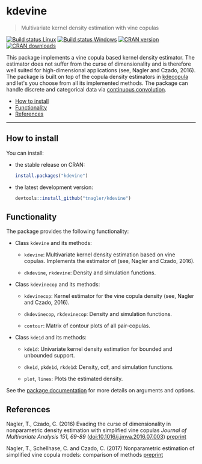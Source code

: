 
kdevine
=======

> Multivariate kernel density estimation with vine copulas

[![Build status Linux](https://travis-ci.org/tnagler/kdevine.svg?branch=master)](https://travis-ci.org/tnagler/kdevine) [![Build status Windows](https://ci.appveyor.com/api/projects/status/epfs987wspjqkwlk/branch/master?svg=true)](https://ci.appveyor.com/project/tnagler/kdevine) [![CRAN version](http://www.r-pkg.org/badges/version/kdevine)](https://cran.r-project.org/package=kdevine) [![CRAN downloads](http://cranlogs.r-pkg.org/badges/kdevine)](https://cran.r-project.org/package=kdevine)

This package implements a vine copula based kernel density estimator. The estimator does not suffer from the curse of dimensionality and is therefore well suited for high-dimensional applications (see, Nagler and Czado, 2016). The package is built on top of the copula density estimators in [kdecopula](https://github.com/tnagler/kdecopula) and let's you choose from all its implemented methods. The package can handle discrete and categorical data via [continuous convolution](https://github.com/tnagler/cctools).

-   [How to install](#how-to-install)
-   [Functionality](#functionality)
-   [References](#references)

------------------------------------------------------------------------

How to install
--------------

You can install:

-   the stable release on CRAN:

    ``` r
    install.packages("kdevine")
    ```

-   the latest development version:

    ``` r
    devtools::install_github("tnagler/kdevine")
    ```

Functionality
-------------

The package provides the following functionality:

-   Class `kdevine` and its methods:

    -   `kdevine`: Multivariate kernel density estimation based on vine copulas. Implements the estimator of (see, Nagler and Czado, 2016).

    -   `dkdevine`, `rkdevine`: Density and simulation functions.

-   Class `kdevinecop` and its methods:

    -   `kdevinecop`: Kernel estimator for the vine copula density (see, Nagler and Czado, 2016).

    -   `dkdevinecop`, `rkdevinecop`: Density and simulation functions.

    -   `contour`: Matrix of contour plots of all pair-copulas.

-   Class `kde1d` and its methods:

    -   `kde1d`: Univariate kernel density estimation for bounded and unbounded support.

    -   `dke1d`, `pkde1d`, `rkde1d`: Density, cdf, and simulation functions.

    -   `plot`, `lines`: Plots the estimated density.

See the [package documentation](https://cran.r-project.org/web/packages/kdevine/kdevine.pdf) for more details on arguments and options.

References
----------

Nagler, T., Czado, C. (2016)
Evading the curse of dimensionality in nonparametric density estimation with simplified vine copulas
*Journal of Multivariate Analysis 151, 69-89* ([doi:10.1016/j.jmva.2016.07.003](http://dx.doi.org/10.1016/j.jmva.2016.07.003))
[preprint](http://arxiv.org/abs/1503.03305)

Nagler, T., Schellhase, C. and Czado, C. (2017)
Nonparametric estimation of simplified vine copula models: comparison of methods
[preprint](http://arxiv.org/abs/1701.00845)
